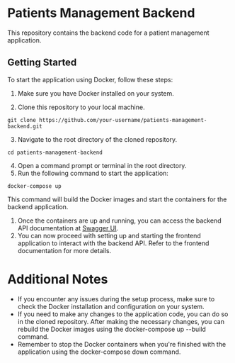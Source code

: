 # Patients Management Backend

This repository contains the backend code for a patient management application.

## Getting Started

To start the application using Docker, follow these steps:

1. Make sure you have Docker installed on your system.

2. Clone this repository to your local machine.

```shell
git clone https://github.com/your-username/patients-management-backend.git
```
3. Navigate to the root directory of the cloned repository.
```shell
cd patients-management-backend
```
4. Open a command prompt or terminal in the root directory.
5. Run the following command to start the application:
 ```shell
docker-compose up
```
This command will build the Docker images and start the containers for the backend application.

1. Once the containers are up and running, you can access the backend API documentation at <a href="https://localhost:8443/swagger/index.html" target="_blank">Swagger UI</a>.
2. You can now proceed with setting up and starting the frontend application to interact with the backend API. Refer to the frontend documentation for more details.

# Additional Notes

- If you encounter any issues during the setup process, make sure to check the Docker installation and configuration on your system.
- If you need to make any changes to the application code, you can do so in the cloned repository. After making the necessary changes, you can rebuild the Docker images using the docker-compose up --build command.
- Remember to stop the Docker containers when you're finished with the application using the docker-compose down command.
